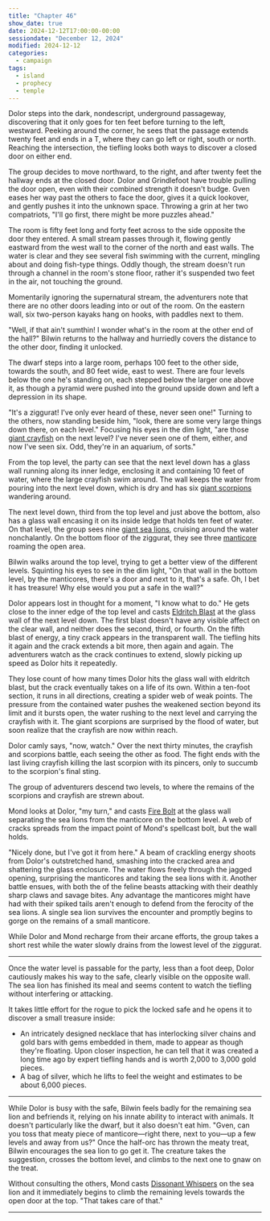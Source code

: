 ```yaml
---
title: "Chapter 46"
show_date: true
date: 2024-12-12T17:00:00-00:00
sessiondate: "December 12, 2024"
modified: 2024-12-12
categories:
  - campaign
tags:
  - island
  - prophecy
  - temple
---
```


Dolor steps into the dark, nondescript, underground passageway, discovering that it only goes for ten
feet before turning to the left, westward. Peeking around the corner, he sees that the passage
extends twenty feet and ends in a T, where they can go left or right, south or north. Reaching the
intersection, the tiefling looks both ways to discover a closed door on either end.

The group decides to move northward, to the right, and after twenty feet the hallway ends at the
closed door. Dolor and Grindlefoot have trouble pulling the door open, even with their combined strength
it doesn't budge. Gven eases her way past the others to face the door, gives it a quick lookover, and
gently pushes it into the unknown space. Throwing a grin at her two compatriots, "I'll go first,
there might be more puzzles ahead."

The room is fifty feet long and forty feet across to the side opposite the door they entered. A small
stream passes through it, flowing gently eastward from the west wall to the corner of the north and east
walls. The water is clear and they see several fish swimming with the current, mingling about and doing
fish-type things. Oddly though, the stream doesn't run through a channel in the room's stone floor, rather
it's suspended two feet in the air, not touching the ground.

Momentarily ignoring the supernatural stream, the adventurers note that there are no other doors
leading into or out of the room. On the eastern wall, six two-person kayaks hang on hooks, with
paddles next to them.

"Well, if that ain't sumthin! I wonder what's in the room at the other end of the hall?" Bilwin
returns to the hallway and hurriedly covers the distance to the other door, finding it unlocked.

The dwarf steps into a large room, perhaps 100 feet to the other side, towards the south, and 80
feet wide, east to west. There are four levels below the one he's standing on, each stepped below
the larger one above it, as though a pyramid were pushed into the ground upside down and left a
depression in its shape.

"It's a ziggurat! I've only ever heard of these, never seen one!" Turning to the others, now
standing beside him, "look, there are some very large things down there, on each level." Focusing his eyes
in the dim light, "are those [giant crayfish](https://www.5esrd.com/database/creature/crayfish-giant/)
on the next level? I've never seen one of them, either, and now I've seen six. Odd, they're in an
aquarium, of sorts."

From the top level, the party can see that the next level down has a glass wall running along its
inner ledge, enclosing it and containing 10 feet of water, where the large crayfish swim around.
The wall keeps the water from pouring into the next level down, which is dry and has six
[giant scorpions](https://www.dndbeyond.com/monsters/16892-giant-scorpion) wandering around.

The next level down, third from the top level and just above the bottom, also has a glass wall
encasing it on its inside ledge that holds ten feet of water. On that level, the group sees nine
[giant sea lions](https://5e.tools/bestiary/sea-lion-tftyp.html), cruising around the water
nonchalantly. On the bottom floor of the ziggurat, they see three
[manticore](https://www.dndbeyond.com/monsters/16951-manticore) roaming the open area.

Bilwin walks around the top level, trying to get a better view of the different levels. Squinting
his eyes to see in the dim light, "On that wall in the bottom level, by the manticores, there's a
door and next to it, that's a safe. Oh, I bet it has treasure! Why else would you put a safe in the wall?"

Dolor appears lost in thought for a moment, "I know what to do." He gets close to the inner edge
of the top level and casts [Eldritch Blast](https://www.dndbeyond.com/spells/2082-eldritch-blast)
at the glass wall of the next level down. The first blast doesn't have any visible affect on the
clear wall, and neither does the second, third, or fourth. On the fifth blast of energy, a tiny
crack appears in the transparent wall. The tiefling hits it again and the crack extends a bit more,
then again and again. The adventurers watch as the crack continues to extend, slowly picking up
speed as Dolor hits it repeatedly. 

They lose count of how many times Dolor hits the glass wall with eldritch blast, but the crack
eventually takes on a life of its own. Within a ten-foot section, it runs in all directions, creating
a spider web of weak points. The pressure from the contained water pushes the weakened section
beyond its limit and it bursts open, the water rushing to the next level and carrying the crayfish
with it. The giant scorpions are surprised by the flood of water, but soon realize that the crayfish
are now within reach.

Dolor camly says, "now, watch." Over the next thirty minutes, the crayfish and scorpions battle,
each seeing the other as food. The fight ends with the last living crayfish killing the last
scorpion with its pincers, only to succumb to the scorpion's final sting.

The group of adventurers descend two levels, to where the remains of the scorpions and crayfish
are strewn about.

Mond looks at Dolor, "my turn," and casts [Fire Bolt](https://www.dndbeyond.com/spells/2618890-fire-bolt)
at the glass wall separating the sea lions from the manticore on the bottom level.
A web of cracks spreads from the impact point of Mond's spellcast bolt, but the wall holds.

"Nicely done, but I've got it from here." A beam of crackling energy shoots from Dolor's outstretched
hand, smashing into the cracked area and shattering the glass enclosure. The water flows freely
through the jagged opening, surprising the manticores and taking the sea lions with it. Another
battle ensues, with both the of the feline beasts attacking with their deathly sharp claws and savage
bites. Any advantage the manticores might have had with their spiked tails aren't enough to defend
from the ferocity of the sea lions. A single sea lion survives the encounter and promptly begins
to gorge on the remains of a small manticore.

While Dolor and Mond recharge from their arcane efforts, the group takes a short rest while the
water slowly drains from the lowest level of the ziggurat.

---

Once the water level is passable for the party, less than a foot deep, Dolor cautiously makes his
way to the safe, clearly visible on the opposite wall. The sea lion has finished its meal and seems
content to watch the tiefling without interfering or attacking.

It takes little effort for the rogue to pick the locked safe and he opens it to discover a small
treasure inside:
*   An intricately designed necklace that has interlocking silver chains and gold bars with gems
    embedded in them, made to appear as though they're floating. Upon closer inspection, he can
    tell that it was created a long time ago by expert tiefling hands and is worth 2,000 to 3,000
    gold pieces.
*   A bag of silver, which he lifts to feel the weight and estimates to be about 6,000 pieces.

---

While Dolor is busy with the safe, Bilwin feels badly for the remaining sea lion and befriends
it, relying on his innate ability to interact with animals. It doesn't particularly like the
dwarf, but it also doesn't eat him. "Gven, can you toss that meaty piece of manticore—right there,
next to you—up a few levels and away from us?" Once the half-orc has thrown the meaty treat,
Bilwin encourages the sea lion to go get it. The creature takes the suggestion, crosses the
bottom level, and climbs to the next one to gnaw on the treat.

Without consulting the others, Mond casts [Dissonant Whispers](https://www.dndbeyond.com/spells/2619104-dissonant-whispers)
on the sea lion and it immediately begins to climb the remaining levels towards the open door
at the top. "That takes care of that."

---


<!-- NOTES -->

<!-- em dash: — | Mac kebyoard shortcut = Option + Shift + Dash (-) -->
<!-- https://oatcookies.neocities.org/dndmoney to convert copper, silver, gold, and more into CP -->
<!-- Frequently used links:
  [Barbarian rage](https://www.thegamer.com/dungeons-dragons-dnd-barbarian-rage-explained-guide/)
  [Bardic inspiration](https://www.dndbeyond.com/classes/1-bard#BardicInspiration-75)
  [Chaos Bolt](https://www.dndbeyond.com/spells/14761-chaos-bolt)
  [eagle eyesight](https://dnd5e.wikidot.com/barbarian:totem-warrior#toc2)
  [Hanseath](https://forgottenrealms.fandom.com/wiki/Hanseath)
  [Hellish Rebuke](https://www.dndbeyond.com/spells/hellish-rebuke)
  [hurdy-gurdy](https://en.wikipedia.org/wiki/Hurdy-gurdy)
  [Mind Spike](http://dnd5e.wikidot.com/spell:mind-spike)
  [Shillelagh](https://www.dndbeyond.com/spells/2249-shillelagh)
  [Spiritual Weapon](https://www.dndbeyond.com/spells/2263-spiritual-weapon)
  [Wild Shape](https://www.dndbeyond.com/posts/635-druid-101-wild-shape-guide)
-->
<!--
  Lists of spells for the classes:
    - Bard spells: https://www.dndbeyond.com/spells/class/1-bard
    - Cleric spells: https://www.dndbeyond.com/spells/class/cleric 
    - Druid spells: https://www.dndbeyond.com/spells/class/druid
    - Sorcerer spells: https://www.dndbeyond.com/spells/class/sorcerer
  Monsters: https://www.dndbeyond.com/monsters
  Damage types: https://www.wargamer.com/dnd/damage-types
  Luck (Bilwin): http://dnd5e.wikidot.com/feat:lucky
-->
<!-- Directions on a boat:
  Port = left side
  Starboard = right side
  Bow = front
  Aft = back (inside the ship, on board)
  Stern = back (outside, offboard)
-->
